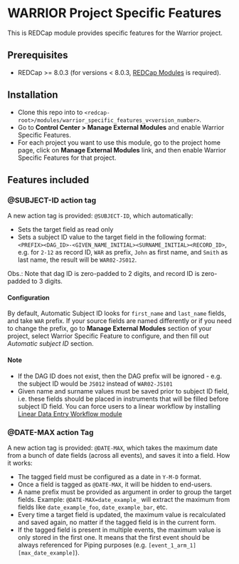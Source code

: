 # WARRIOR Project Specific Features
This is REDCap module provides specific features for the Warrior project.

## Prerequisites
- REDCap >= 8.0.3 (for versions < 8.0.3, [REDCap Modules](https://github.com/vanderbilt/redcap-external-modules) is required).

## Installation
- Clone this repo into to `<redcap-root>/modules/warrior_specific_features_v<version_number>`.
- Go to **Control Center > Manage External Modules** and enable Warrior Specific Features.
- For each project you want to use this module, go to the project home page, click on **Manage External Modules** link, and then enable Warrior Specific Features for that project.

## Features included

### @SUBJECT-ID action tag
A new action tag is provided: `@SUBJECT-ID`, which automatically:
- Sets the target field as read only
- Sets a subject ID value to the target field in the following format: `<PREFIX><DAG_ID>-<GIVEN_NAME_INITIAL><SURNAME_INITIAL><RECORD_ID>`, e.g. for `2-12` as record ID, `WAR` as prefix, `John` as first name, and `Smith` as last name, the result will be `WAR02-JS012`.

Obs.: Note that dag ID is zero-padded to 2 digits, and record ID is zero-padded to 3 digits.

#### Configuration
By default, Automatic Subject ID looks for `first_name` and `last_name` fields, and take `WAR` prefix. If your source fields are named differently or if you need to change the prefix, go to  **Manage External Modules** section of your project, select Warrior Specific Feature to configure, and then fill out _Automatic subject ID_ section.

#### Note
- If the DAG ID does not exist, then the DAG prefix will be ignored - e.g. the subject ID would be `JS012` instead of `WAR02-JS101`
- Given name and surname values must be saved prior to subject ID field, i.e. these fields should be placed in instruments that will be filled before subject ID field. You can force users to a linear workflow by installing [Linear Data Entry Workflow module](https://github.com/ctsit/linear_data_entry_workflow)

### @DATE-MAX action Tag

A new action tag is provided: `@DATE-MAX`, which takes the maximum date from a bunch of date fields (across all events), and saves it into a field. How it works:

- The tagged field must be configured as a date in `Y-M-D` format.
- Once a field is tagged as `@DATE-MAX`, it will be hidden to end-users.
- A name prefix must be provided as argument in order to group the target fields. Example: `@DATE-MAX=date_example_` will extract the maximum from fields like `date_example_foo`, `date_example_bar`, etc.
- Every time a target field is updated, the maximum value is recalculated and saved again, no matter if the tagged field is in the current form.
- If the tagged field is present in multiple events, the maximum value is only stored in the first one. It means that the first event should be always referenced for Piping purposes (e.g. `[event_1_arm_1][max_date_example]`).
